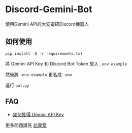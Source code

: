# Discord-Gemini-Bot
使用Gemini API的大安電研Discord機器人

## 如何使用
```pip install -U -r requirements.txt```

將 Gemini API Key 和 Discord Bot Token 放入 `.env.example`

然後將 `.env.example` 更名成 `.env`

運行 `bot.py`

## FAQ
- [如何獲得 Gemini API Key](https://github.com/imyimang/discord-gemini-chat-bot/blob/main/docs/zh/q2.md)

更多問題請見 [此專案](https://github.com/imyimang/discord-gemini-chat-bot)